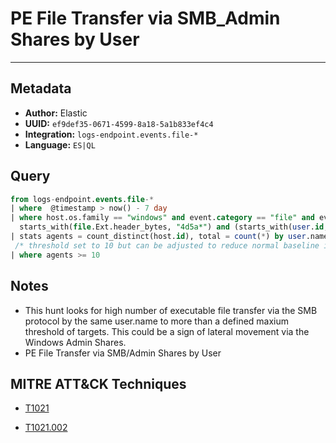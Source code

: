 # PE File Transfer via SMB_Admin Shares by User

---

## Metadata

- **Author:** Elastic
- **UUID:** `ef9def35-0671-4599-8a18-5a1b833ef4c4`
- **Integration:** `logs-endpoint.events.file-*`
- **Language:** `ES|QL`

## Query

```sql
from logs-endpoint.events.file-*
| where  @timestamp > now() - 7 day 
| where host.os.family == "windows" and event.category == "file" and event.action != "deletion" and process.pid == 4 and 
  starts_with(file.Ext.header_bytes, "4d5a*") and (starts_with(user.id, "S-1-5-21-") or starts_with(user.id, "S-1-12-1-")) 
| stats agents = count_distinct(host.id), total = count(*) by user.name
 /* threshold set to 10 but can be adjusted to reduce normal baseline in your env */
| where agents >= 10
```

## Notes

- This hunt looks for high number of executable file transfer via the SMB protocol by the same user.name to more than a defined maxium threshold of targets. This could be a sign of lateral movement via the Windows Admin Shares.
- PE File Transfer via SMB/Admin Shares by User
## MITRE ATT&CK Techniques

- [T1021](https://attack.mitre.org/techniques//T1021)

- [T1021.002](https://attack.mitre.org/techniques//T1021/002)
